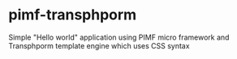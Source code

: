 # pimf-transphporm
Simple "Hello world" application using PIMF micro framework and Transphporm template engine which uses CSS syntax
